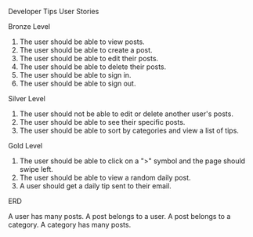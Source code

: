 Developer Tips User Stories

Bronze Level

1. The user should be able to view posts.
2. The user should be able to create a post.
3. The user should be able to edit their posts.
4. The user should be able to delete their posts.
5. The user should be able to sign in.
6. The user should be able to sign out.

Silver Level

1. The user should not be able to edit or delete another user's posts.
2. The user should be able to see their specific posts.
3. The user should be able to sort by categories and view a list of tips.

Gold Level

1. The user should be able to click on a ">" symbol and the page should swipe left.
2. The user should be able to view a random daily post.
3. A user should get a daily tip sent to their email.

ERD

A user has many posts.
A post belongs to a user.
A post belongs to a category.
A category has many posts.
